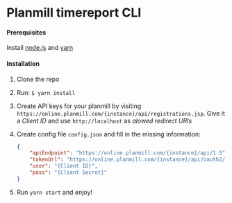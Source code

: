 # Planmill timereport CLI

#### Prerequisites
Install [node.js](https://nodejs.org/en/) and [yarn](https://yarnpkg.com/)

#### Installation

1.  Clone the repo
2.  Run: `$ yarn install`
3.  Create API keys for your planmill by visiting `https://online.planmill.com/{instance}/api/registrations.jsp`. Give it a _Client ID_ and use `http://localhost` as _alowed redirect URIs_
4.  Create config file `config.json` and fill in the missing information: 
    
    ```json
    {
        "apiEndpoint": "https://online.planmill.com/{instance}/api/1.5",
        "tokenUrl": "https://online.planmill.com/{instance}/api/oauth2/token",
        "user": "{Client ID}",
        "pass": "{Client Secret}"
    } 
    ```
5.  Run `yarn start` and enjoy!
